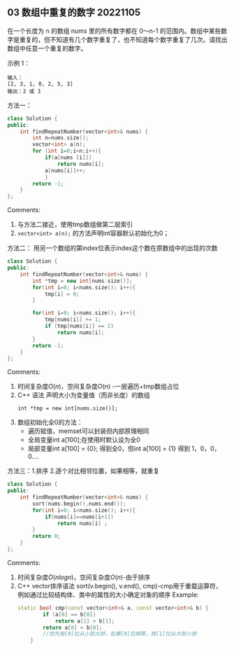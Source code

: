 ## 03 数组中重复的数字 20221105
在一个长度为 n 的数组 nums 里的所有数字都在 0～n-1 的范围内。数组中某些数字是重复的，但不知道有几个数字重复了，也不知道每个数字重复了几次。请找出数组中任意一个重复的数字。

示例 1：

    输入：
    [2, 3, 1, 0, 2, 5, 3]
    输出：2 或 3 

方法一：
```c++
class Solution {
public:
    int findRepeatNumber(vector<int>& nums) {
        int n=nums.size();
        vector<int> a(n);
        for (int i=0;i<n;i++){
            if(a[nums [i]]) 
                return nums[i];
            a[nums[i]]++;
            }
        return -1;
    }
};
```

Comments: 
1. 与方法二接近，使用tmp数组做第二层索引
2. ```vector<int> a(n);``` 的方法声明int容器默认初始化为0；

方法二： 用另一个数组的第index位表示index这个数在原数组中的出现的次数

```c++
class Solution {
public:
    int findRepeatNumber(vector<int>& nums) {
        int *tmp = new int[nums.size()];
        for(int i=0; i<nums.size(); i++){
            tmp[i] = 0;
        }

        for(int i=0; i<nums.size(); i++){
            tmp[nums[i]] += 1;
            if (tmp[nums[i]] == 2)
                return nums[i];
        }
        return -1;
    }
};
```

Comments:
1. 时间复杂度$O(n)$，空间复杂度$O(n)$ -一层遍历+tmp数组占位
2. C++ 语法 声明大小为变量值（而非长度）的数组
    ```
    int *tmp = new int[nums.size()];
    ```
3. 数组初始化全0的方法：
    * 遍历赋值，memset可以封装但内部原理相同
    * 全局变量int a[100];在使用时默认设为全0
    * 局部变量int a[100] = {0}; 得到全0，但int a[100] = {1} 得到 1，0，0，0....

方法三：1.排序 2.逐个对比相邻位置，如果相等，就重复

```c++
class Solution {
public:
    int findRepeatNumber(vector<int>& nums) {
        sort(nums.begin(),nums.end());
        for(int i=0; i<nums.size(); i++){
            if(nums[i]==nums[i+1])
                return nums[i] ;
        }
        return 0;
    }
};
```

Comments: 
1. 时间复杂度$O(nlogn)$，空间复杂度$O(n)$-由于排序
2. C++ vector排序语法 sort(v.begin(), v.end(), cmp)-cmp用于重载运算符，例如通过比较结构体、类中的属性的大小确定对象的顺序
Example:
    ```c++
    static bool cmp(const vector<int>& a, const vector<int>& b) {
            if (a[0] == b[0]) 
                return a[1] > b[1];	
            return a[0] < b[0];  		
            //优先按[0]位从小到大排，如果[0]位相等，按[1]位从大到小排
        }
    ```


